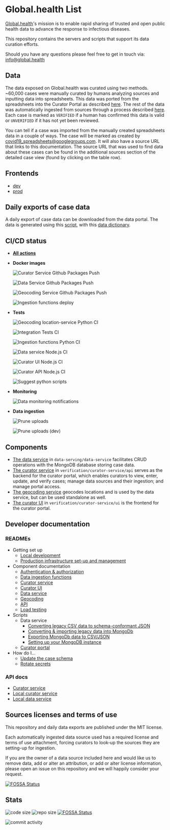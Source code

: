 # Global.health List

[Global.health](https://global.health)'s mission is to enable rapid sharing of trusted and open public health data to
advance the response to infectious diseases.

This repository contains the servers and scripts that support its data curation efforts.

Should you have any questions please feel free to get in touch via: info@global.health

## Data

The data exposed on Global.health was curated using two methods. ~60,000 cases were manually curated by humans analyzing sources and inputting data into spreadsheets. This data was ported from the spreadsheets into the Curator Portal as described [here](https://github.com/globaldothealth/list/blob/main/data-serving/scripts/convert-data#converting-line-list-data). The rest of the data was automatically ingested from sources through a process described [here](https://github.com/globaldothealth/list/tree/main/ingestion/functions#ingestion-functions). Each case is marked as `VERIFIED` if a human has confirmed this data is valid or `UNVERIFIED` if it has not yet been reviewed.

You can tell if a case was imported from the manually created spreadsheets data in a couple of ways. The case will be marked as created by covid19_spreadsheets@googlegroups.com. It will also have a source URL that links to this documentation. The source URL that was used to find data about these cases can be found in the additional sources section of the detailed case view (found by clicking on the table row).

## Frontends

- [dev](https://dev-data.covid-19.global.health)
- [prod](https://data.covid-19.global.health)

## Daily exports of case data

A daily export of case data can be downloaded from the data portal. The data
is generated using this [script](data-serving/scripts/export-data/README.md), with
this [data dictionary](data-serving/scripts/export-data/data_dictionary.txt).

## CI/CD status

* [**All actions**](https://github.com/globaldothealth/list/actions)

* **Docker images**

   ![Curator Service Github Packages Push](https://github.com/globaldothealth/list/workflows/Curator%20Service%20Github%20Packages%20Push/badge.svg)

   ![Data Service Github Packages Push](https://github.com/globaldothealth/list/workflows/Data%20Service%20Github%20Packages%20Push/badge.svg)

   ![Geocoding Service Github Packages Push](https://github.com/globaldothealth/list/actions/workflows/geocoding-service-package.yml/badge.svg)

   ![Ingestion functions deploy](https://github.com/globaldothealth/list/actions/workflows/ingestion-functions-deploy.yml/badge.svg)

* **Tests**

   ![Geocoding location-service Python CI](https://github.com/globaldothealth/list/actions/workflows/geocoding-service-python.yml/badge.svg)

   ![Integration Tests CI](https://github.com/globaldothealth/list/workflows/Integration%20Tests%20CI/badge.svg)

   ![Ingestion functions Python CI](https://github.com/globaldothealth/list/workflows/Ingestion%20functions%20Python%20CI/badge.svg)

   ![Data service Node.js CI](https://github.com/globaldothealth/list/workflows/Data%20service%20Node.js%20CI/badge.svg)

   ![Curator UI Node.js CI](https://github.com/globaldothealth/list/workflows/Curator%20UI%20Node.js%20CI/badge.svg)

   ![Curator API Node.js CI](https://github.com/globaldothealth/list/workflows/Curator%20API%20Node.js%20CI/badge.svg)

   ![Suggest python scripts](https://github.com/globaldothealth/list/workflows/Suggest%20python%20scripts/badge.svg)

* **Monitoring**

   ![Data monitoring notifications](https://github.com/globaldothealth/list/actions/workflows/monitoring-notify.yml/badge.svg)

* **Data ingestion**

   ![Prune uploads](https://github.com/globaldothealth/list/actions/workflows/prune-uploads-prod.yml/badge.svg)

   ![Prune uploads (dev)](https://github.com/globaldothealth/list/actions/workflows/prune-uploads-dev.yml/badge.svg)


## Components

- [The data service](data-serving/data-service) in `data-serving/data-service` facilitates CRUD operations with the
  MongoDB database storing case data.
- [The curator service](verification/curator-service/api) in `verification/curator-service/api` serves as the backend
  for the curator portal, which enables curators to view, enter, update, and verify cases; manage data sources and their
  ingestion; and manage portal access.
- [The geocoding service](geocoding/location-service) geocodes locations and is
  used by the data service, but can be used standalone as well.
- [The curator UI](verification/curator-service/ui) in `verification/curator-service/ui` is the frontend for the curator
  portal.

## Developer documentation

### READMEs

- Getting set up
  - [Local development](dev/README.md)
  - [Production infrastructure set-up and management](aws/README.md)
- Component documentation
  - [Authentication & authorization](verification/curator-service/auth.md)
  - [Data ingestion functions](ingestion/functions/README.md)
  - [Curator service](verification/curator-service/api/README.md)
  - [Curator UI](verification/curator-service/ui/README.md)
  - [Data service](data-serving/data-service/README.md)
  - [Geocoding](data-serving/data-service/src/geocoding/README.md)
  - [API](verification/curator-service/api/openapi/openapi.yaml)
  - [Load testing](loadtest/README.md)
- Scripts
  - Data service
    - [Converting legacy CSV data to schema-conformant JSON](data-serving/scripts/convert-data/README.md)
    - [Converting & importing legacy data into MongoDb](data-serving/scripts/data-pipeline/README.md)
    - [Exporting MongoDb data to CSV/JSON](data-serving/scripts/export-data/README.md)
    - [Setting up your MongoDB instance](data-serving/scripts/setup-db/README.md)
  - [Curator portal](verification/scripts/README.md)
- How do I...
  - [Update the case schema](data-serving/README.md)
  - [Rotate secrets](aws/README.md#secrets)

### API docs

- [Curator service](https://data.covid-19.global.health/api-docs)
- [Local curator service](http://localhost:3001/api-docs)
- [Local data service](http://localhost:3000/api-docs)

## Sources licenses and terms of use

This repository and daily data exports are published under the MIT license.

Each automatically ingested data source used has a required license and terms of use attachment, forcing curators to look-up the sources they are setting-up for ingestion.

If you are the owner of a data source included here and would like us to remove data, add or alter an attribution, or add or alter license information, please open an issue on this repository and we will happily consider your request.


[![FOSSA Status](https://app.fossa.com/api/projects/git%2Bgithub.com%2Fglobaldothealth%2Flist.svg?type=large)](https://app.fossa.com/projects/git%2Bgithub.com%2Fglobaldothealth%2Flist?ref=badge_large)

## Stats

![code size](https://img.shields.io/github/languages/code-size/globaldothealth/list) ![repo size](https://img.shields.io/github/repo-size/globaldothealth/list)
[![FOSSA Status](https://app.fossa.com/api/projects/git%2Bgithub.com%2Fglobaldothealth%2Flist.svg?type=shield)](https://app.fossa.com/projects/git%2Bgithub.com%2Fglobaldothealth%2Flist?ref=badge_shield)

![commit activity](https://img.shields.io/github/commit-activity/w/globaldothealth/list)
